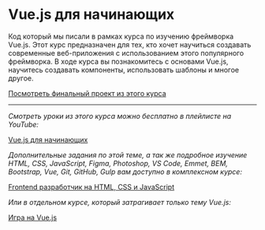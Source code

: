 # Vue.js для начинающих

Код который мы писали в рамках курса по изучению фреймворка Vue.js. Этот курс предназначен для тех, кто хочет научиться создавать современные веб-приложения с использованием этого популярного фреймворка. В ходе курса вы познакомитесь с основами Vue.js, научитесь создавать компоненты, использовать шаблоны и многое другое.

[Посмотреть финальный проект из этого курса](https://morphismail.github.io/vue-lessons/)

***

*Смотреть уроки из этого курса можно бесплатно в плейлисте на YouTube:*  

[Vue.js для начинающих](https://www.youtube.com/playlist?list=PLuY6eeDuleIMF7YOwVEcKLYXEtRUggRuB)  

*Дополнительные задания по этой теме, а так же подробное изучение HTML, CSS, JavaScript, Figma, Photoshop, VS Code, Emmet, BEM, Bootstrap, Vue, Git, GitHub, Gulp вам доступно в комплексном курсе:*  

[Frontend разработчик на HTML, CSS и JavaScript](https://stepik.org/a/113402)  

*Или в отдельном курсе, который затрагивает только тему Vue.js:*  

[Игра на Vue.js](https://stepik.org/a/99855)